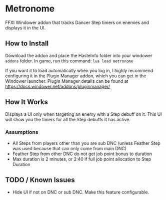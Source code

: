 # Metronome
FFXI Windower addon that tracks Dancer Step timers on enemies and displays it in the UI.

## How to Install

Download the addon and place the HasteInfo folder into your windower `addons` folder.
In game, run this command: `lua load metronome`

If you want it to load automatically when you log in, I highly recommend configuring it in the Plugin Manager addon, which you can get in the Windower launcher.
Plugin Manager details can be found at https://docs.windower.net/addons/pluginmanager/

## How It Works

Displays a UI only when targeting an enemy with a Step debuff on it. This UI will show you the timers for all the Step debuffs it has active.

### Assumptions

* All Steps from players other than you are sub DNC (unless Feather Step was used because that can only come from main DNC)
* Feather Step from other DNC do not get job point bonus to duration
* Max duration is 2 minutes, or 2:40 if full job point allocation to Step Duration

## TODO / Known Issues
* Hide UI if not on DNC or sub DNC. Make this feature configurable.
